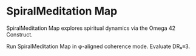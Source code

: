 # SpiralMeditation Map

SpiralMeditation Map explores spiritual dynamics via the Omega 42 Construct.

Run SpiralMeditation Map in φ-aligned coherence mode. Evaluate DR₉≡3.